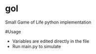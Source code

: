 # gol
Small Game of Life python implementation

#Usage
- Variables are edited directly in the file
- Run main.py to simulate
